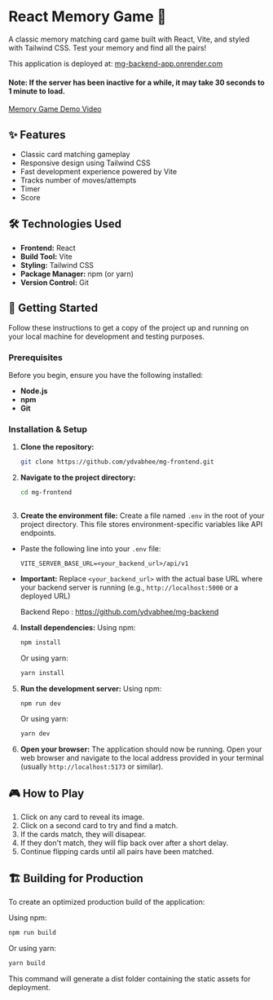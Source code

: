 # React Memory Game 🧠

A classic memory matching card game built with React, Vite, and styled with Tailwind CSS. Test your memory and find all the pairs!

This application is deployed at: [mg-backend-app.onrender.com](https://mg-backend-app.onrender.com/)
#### Note: If the server has been inactive for a while, it may take 30 seconds to 1 minute to load.


[Memory Game Demo Video](https://drive.google.com/file/d/1ful8T1xPECeWgDaGSp8BTqmEMzi1liWs/view?usp=sharing) 

## ✨ Features

* Classic card matching gameplay
* Responsive design using Tailwind CSS
* Fast development experience powered by Vite
* Tracks number of moves/attempts  
* Timer  
* Score
 

## 🛠️ Technologies Used

* **Frontend:** React
* **Build Tool:** Vite
* **Styling:** Tailwind CSS
* **Package Manager:** npm (or yarn)
* **Version Control:** Git

## 🚀 Getting Started

Follow these instructions to get a copy of the project up and running on your local machine for development and testing purposes.

### Prerequisites

Before you begin, ensure you have the following installed:

* **Node.js**  
* **npm** 
* **Git**  

### Installation & Setup

1.  **Clone the repository:**
    ```bash
    git clone https://github.com/ydvabhee/mg-frontend.git

    ```

2.  **Navigate to the project directory:**
    ```bash
    cd mg-frontend
  
    ```

3.  **Create the environment file:**
Create a file named `.env` in the root of your project directory. This file stores environment-specific variables like API endpoints.

* Paste the following line into your `.env` file:

    ```dotenv
    VITE_SERVER_BASE_URL=<your_backend_url>/api/v1
    ```

* **Important:** Replace `<your_backend_url>` with the actual base URL where your backend server is running (e.g., `http://localhost:5000` or a deployed URL)

  Backend Repo : https://github.com/ydvabhee/mg-backend


4.  **Install dependencies:**
    Using npm:
    ```bash
    npm install
    ```
    Or using yarn:
    ```bash
    yarn install 
    ```

5.  **Run the development server:**
    Using npm:
    ```bash
    npm run dev
    ```
    Or using yarn:
    ```bash
    yarn dev
    ```

6.  **Open your browser:**
    The application should now be running. Open your web browser and navigate to the local address provided in your terminal (usually `http://localhost:5173` or similar).

## 🎮 How to Play

1.  Click on any card to reveal its image.
2.  Click on a second card to try and find a match.
3.  If the cards match, they will disapear.
4.  If they don't match, they will flip back over after a short delay.
5.  Continue flipping cards until all pairs have been matched.


## 🏗️ Building for Production

To create an optimized production build of the application:

Using npm:
```bash
npm run build
```

Or using yarn:
```bash
yarn build
```
This command will generate a dist folder containing the static assets for deployment.
